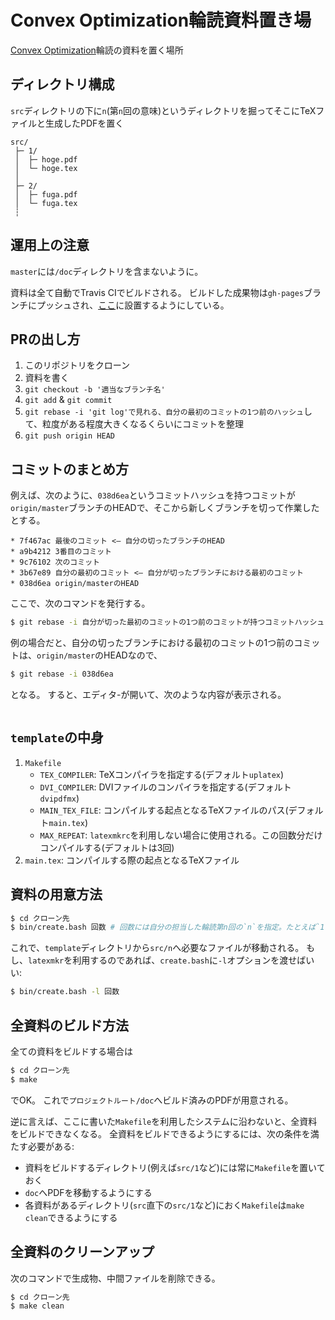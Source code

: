 # Convex Optimization輪読資料置き場
[Convex Optimization](https://web.stanford.edu/~boyd/cvxbook/bv_cvxbook.pdf)輪読の資料を置く場所

## ディレクトリ構成
`src`ディレクトリの下に`n`(第`n`回の意味)というディレクトリを掘ってそこにTeXファイルと生成したPDFを置く
```
src/
 ├─ 1/
 │  ├─ hoge.pdf 
 │  └─ hoge.tex
 │
 ├─ 2/
 │  ├─ fuga.pdf
 │  └─ fuga.tex
 ┆
```

## 運用上の注意
`master`には`/doc`ディレクトリを含まないように。

資料は全て自動でTravis CIでビルドされる。
ビルドした成果物は`gh-pages`ブランチにプッシュされ、[ここ](https://moba1.github.com/convex-semi)に設置するようにしている。

## PRの出し方
1. このリポジトリをクローン
1. 資料を書く
1. `git checkout -b '適当なブランチ名'`
1. `git add` & `git commit`
1. `git rebase -i 'git log'で見れる、自分の最初のコミットの1つ前のハッシュ`して、粒度がある程度大きくなるくらいにコミットを整理
1. `git push origin HEAD`

## コミットのまとめ方
例えば、次のように、`038d6ea`というコミットハッシュを持つコミットが`origin/master`ブランチのHEADで、そこから新しくブランチを切って作業したとする。
```
* 7f467ac 最後のコミット <— 自分の切ったブランチのHEAD
* a9b4212 3番目のコミット
* 9c76102 次のコミット
* 3b67e89 自分の最初のコミット <— 自分が切ったブランチにおける最初のコミット
* 038d6ea origin/masterのHEAD
```
ここで、次のコマンドを発行する。
```bash
$ git rebase -i 自分が切った最初のコミットの1つ前のコミットが持つコミットハッシュ
```
例の場合だと、自分の切ったブランチにおける最初のコミットの1つ前のコミットは、`origin/master`のHEADなので、
```bash
$ git rebase -i 038d6ea
```
となる。
すると、エディタ-が開いて、次のような内容が表示される。
```
```

## `template`の中身
1. `Makefile`
   * `TEX_COMPILER`: TeXコンパイラを指定する(デフォルト`uplatex`)
   * `DVI_COMPILER`: DVIファイルのコンパイラを指定する(デフォルト`dvipdfmx`)
   * `MAIN_TEX_FILE`: コンパイルする起点となるTeXファイルのパス(デフォルト`main.tex`)
   * `MAX_REPEAT`: `latexmkrc`を利用しない場合に使用される。この回数分だけコンパイルする(デフォルトは3回)
1. `main.tex`: コンパイルする際の起点となるTeXファイル

## 資料の用意方法
```bash
$ cd クローン先
$ bin/create.bash 回数 # 回数には自分の担当した輪読第n回の`n`を指定。たとえば`1`とか
```
これで、`template`ディレクトリから`src/n`へ必要なファイルが移動される。
もし、`latexmkr`を利用するのであれば、`create.bash`に`-l`オプションを渡せばいい:
```bash
$ bin/create.bash -l 回数
```

## 全資料のビルド方法
全ての資料をビルドする場合は
```bash
$ cd クローン先
$ make
```
でOK。
これで`プロジェクトルート/doc`へビルド済みのPDFが用意される。

逆に言えば、ここに書いた`Makefile`を利用したシステムに沿わないと、全資料をビルドできなくなる。
全資料をビルドできるようにするには、次の条件を満たす必要がある:

* 資料をビルドするディレクトリ(例えば`src/1`など)には常に`Makefile`を置いておく
* `doc`へPDFを移動するようにする
* 各資料があるディレクトリ(`src`直下の`src/1`など)におく`Makefile`は`make clean`できるようにする

## 全資料のクリーンアップ
次のコマンドで生成物、中間ファイルを削除できる。
```bash
$ cd クローン先
$ make clean
```
